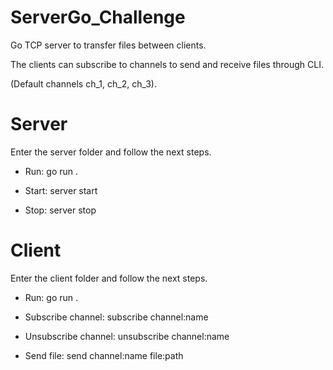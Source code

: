 # ServerGo_Challenge

Go TCP server to transfer files between clients.

The clients can subscribe to channels to send and receive files through CLI.

(Default channels ch_1, ch_2, ch_3).

# Server
Enter the server folder and follow the next steps.

  - Run: go run .
  
  - Start: server start
  
  - Stop: server stop


# Client
Enter the client folder and follow the next steps.

  - Run: go run .
  
  - Subscribe channel: subscribe channel:name
  
  - Unsubscribe channel: unsubscribe channel:name

  - Send file: send channel:name file:path

